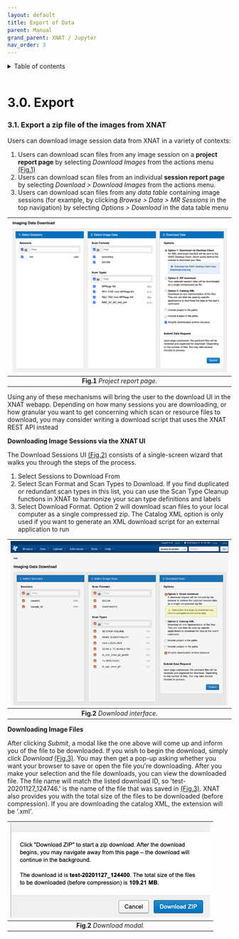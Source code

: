 ```yaml
---
layout: default
title: Export of Data
parent: Manual
grand_parent: XNAT / Jupyter
nav_order: 3
---
```


<details markdown="block">
  <summary>
    Table of contents
  </summary>
  {: .text-delta }
1. TOC
{:toc}
</details>

<br/>


# 3.0. Export

### 3.1. Export a zip file of the images from XNAT


Users can download image session data from XNAT in a variety of contexts:

1. Users can download scan files from any image session on a  **project report page** by selecting *Download Images* from the actions menu [(Fig.1)](#Manual/Download/Project_report_page)
2. Users can download scan files from an individual **session report page** by selecting *Download > Download Images* from the actions menu.
3. Users can download scan files from any *data table* containing image sessions (for example, by clicking *Browse > Data > MR Sessions* in the top navigation) by selecting *Options > Download* in the data table menu


<a name="Manual/Download/Project_report_page"></a>

| ![Login](../../../pics/Project_report_page.png) | 
|:--:| 
| **Fig.1** *Project report page.* |


Using any of these mechanisms will bring the user to the download UI in the XNAT webapp. Depending on how many sessions you are downloading, or how granular you want to get concerning which scan or resource files to download, you may consider writing a download script that uses the XNAT REST API instead



**Downloading Image Sessions via the XNAT UI**

The Download Sessions UI [(Fig.2)](#Manual/Download/Download_Interface) consists of a single-screen wizard that walks you through the steps of the process.

1. Select Sessions to Download From
2. Select Scan Format and Scan Types to Download. If you find duplicated or redundant scan types in this list, you can use the Scan Type Cleanup functions in XNAT to harmonize your scan type definitions and labels
3. Select Download Format. Option 2 will download scan files to your local computer as a single compressed zip. The Catalog XML option is only used if you want to generate an XML download script for an external application to run 


<a name="Manual/Download/Download_Interface"></a>

| ![Login](../../../pics/Download_Interface.png) | 
|:--:| 
| **Fig.2** *Download interface.* |


**Downloading Image Files**

After clicking *Submit*, a modal like the one above will come up and inform you of the file to be downloaded. If you wish to begin the download, simply click *Download* [(Fig.3)](#Manual/Download/Download_modal). You may then get a pop-up asking whether you want your browser to save or open the file you're downloading. After you make your selection and the file downloads, you can view the downloaded file. The file name will match the listed download ID, so 'test-20201127_124746.' is the name of the file that was saved in [(Fig.3)](#Manual/Download/Download_modal). XNAT also provides you with the total size of the files to be downloaded (before compression). If you are downloading the catalog XML, the extension will be ‘.xml'. 


<a name="Manual/Download/Download_modal"></a>

| ![Login](../../../pics/Download_modal.png) | 
|:--:| 
| **Fig.2** *Download modal.* |





